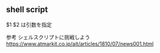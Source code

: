 ## shell script
$1 $2 は引数を指定


参考
シェルスクリプトに挑戦しよう
https://www.atmarkit.co.jp/ait/articles/1810/07/news001.html